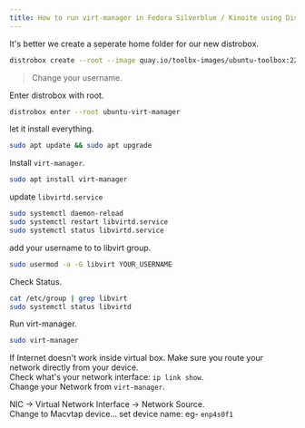 ```yaml
---
title: How to run virt-manager in Fedora Silverblue / Kinoite using Distrobox
---
```


It's better we create a seperate home folder for our new distrobox.  
```bash
distrobox create --root --image quay.io/toolbx-images/ubuntu-toolbox:22.04 --name ubuntu-virt-manager --home /home/zihad/.var/distrobox/home/ubuntu-virt-manager --init
```
> Change your username.

Enter distrobox with root.  
```bash
distrobox enter --root ubuntu-virt-manager
```  
let it install everything.  
```bash
sudo apt update && sudo apt upgrade
```
Install `virt-manager`.
```bash
sudo apt install virt-manager
```

update `libvirtd.service`
```bash
sudo systemctl daemon-reload
sudo systemctl restart libvirtd.service
sudo systemctl status libvirtd.service
```
add your username to to libvirt group.
```bash
sudo usermod -a -G libvirt YOUR_USERNAME
```
Check Status.  
```bash
cat /etc/group | grep libvirt
sudo systemctl status libvirtd
```
Run virt-manager.

```bash
sudo virt-manager
```

If Internet doesn't work inside virtual box. Make sure you route your network directly from your device.  
Check what's your network interface: `ip link show`.  
Change your Network from `virt-manager`.  

NIC -> Virtual Network Interface -> Network Source.  
Change to Macvtap device...
set device name: eg- `enp4s0f1`
